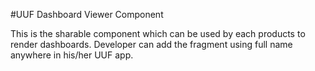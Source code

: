 #UUF Dashboard Viewer Component

This is the sharable component which can be used by each products to render dashboards. Developer can add the fragment using full name anywhere in his/her UUF app.

